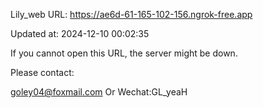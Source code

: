 Lily_web URL: https://ae6d-61-165-102-156.ngrok-free.app

Updated at: 2024-12-10 00:02:35

If you cannot open this URL, the server might be down.

Please contact: 

goley04@foxmail.com Or Wechat:GL_yeaH